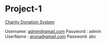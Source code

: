 # Project-1
<a href="https://afternoon-cliffs-78851.herokuapp.com/"> Charity Donation System </a></br>

Username: admin@gmail.com
Password : admin
</br>
UserName : aruna@gmail.com
Password:  abc
